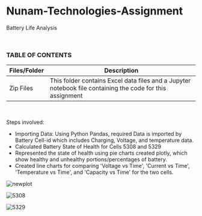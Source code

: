 # Nunam-Technologies-Assignment
Battery Life Analysis

<br />

### **TABLE OF CONTENTS**

| Files/Folder | Description |
| -----------  | ----------- |
| Zip Files       | This folder contains Excel data files and a Jupyter notebook file containing the code for this assignment         |



<br />

Steps involved:
- Importing Data:  Using Python Pandas, required Data is imported by Battery Cell-id which includes Charging, Voltage, and temperature data.
- Calculated Battery State of Health for Cells 5308 and 5329
- Represented the state of health using pie charts created plotly, which show healthy and unhealthy portions/percentages of battery.
- Created line charts for comparing 'Voltage vs Time', 'Current vs Time', 'Temperature vs Time', and 'Capacity vs Time' for the two cells.

![newplot](https://github.com/user-attachments/assets/8f43dc9a-59ae-49b4-8c25-f5b640f5c0b8)

![5308](https://github.com/user-attachments/assets/aa197f04-4833-4421-bc16-fe2172031761)

![5329](https://github.com/user-attachments/assets/1525635a-fa04-483f-941f-e6ec0e98f871)



